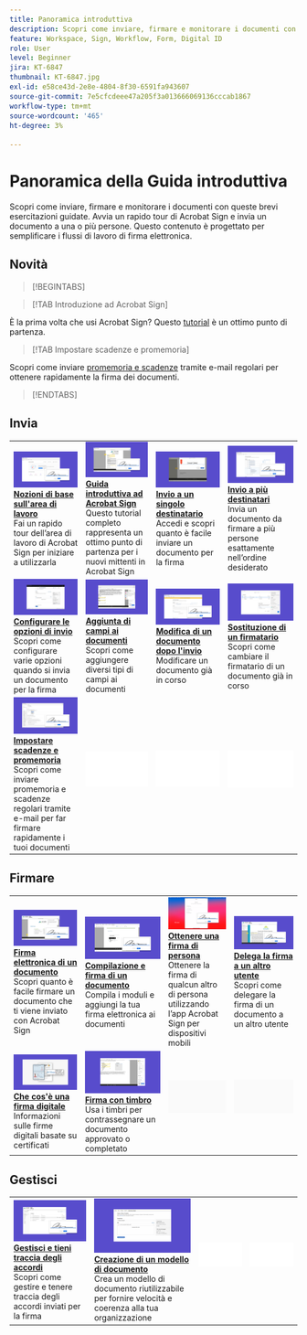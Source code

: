 ```yaml
---
title: Panoramica introduttiva
description: Scopri come inviare, firmare e monitorare i documenti con queste brevi esercitazioni guidate
feature: Workspace, Sign, Workflow, Form, Digital ID
role: User
level: Beginner
jira: KT-6847
thumbnail: KT-6847.jpg
exl-id: e58ce43d-2e8e-4804-8f30-6591fa943607
source-git-commit: 7e5cfcdeee47a205f3a013666069136cccab1867
workflow-type: tm+mt
source-wordcount: '465'
ht-degree: 3%

---
```


# Panoramica della Guida introduttiva

Scopri come inviare, firmare e monitorare i documenti con queste brevi esercitazioni guidate. Avvia un rapido tour di Acrobat Sign e invia un documento a una o più persone. Questo contenuto è progettato per semplificare i flussi di lavoro di firma elettronica.

## Novità

>[!BEGINTABS]

>[!TAB Introduzione ad Acrobat Sign]

È la prima volta che usi Acrobat Sign? Questo [tutorial](new-sender.md) è un ottimo punto di partenza.

>[!TAB Impostare scadenze e promemoria]

Scopri come inviare [promemoria e scadenze](set-deadlines-reminders.md) tramite e-mail regolari per ottenere rapidamente la firma dei documenti.

>[!ENDTABS]

## Invia

<table style="table-layout:fixed">
<tr>
 <td>
    <a href="quick-tour.md">
      <img alt="Nozioni di base sull’area di lavoro" src="../assets/workspace.png" />
    </a>
    <div>
    <a href="quick-tour.md"><strong>Nozioni di base sull'area di lavoro</strong></a>
    </div>
    Fai un rapido tour dell’area di lavoro di Acrobat Sign per iniziare a utilizzarla
    <br>
  </td>
  <td>
    <a href="new-sender.md">
      <img alt="Guida introduttiva ad Acrobat Sign" src="../assets/gettingstartednew.png" />
    </a>
    <div>
    <a href="new-sender.md"><strong>Guida introduttiva ad Acrobat Sign</strong></a>
    </div>
    Questo tutorial completo rappresenta un ottimo punto di partenza per i nuovi mittenti in Acrobat Sign
    <br>
  </td>
  <td>
    <a href="send-to-single-recipient.md">
      <img alt="Invio a un singolo destinatario" src="../assets/send-single-recipient.png" />
    </a>
    <div>
    <a href="send-to-single-recipient.md"><strong>Invio a un singolo destinatario</strong></a>
    </div>
    Accedi e scopri quanto è facile inviare un documento per la firma
    <br>
  </td>
  <td>
    <a href="send-to-multiple-recipients.md">
      <img alt="Invio a più destinatari" src="../assets/send-to-multiple-recipient.png" />
    </a>
    <div>
    <a href="send-to-multiple-recipients.md"><strong>Invio a più destinatari</strong></a>
    </div>
    Invia un documento da firmare a più persone esattamente nell’ordine desiderato
    <br>
  </td>
</tr>
<tr>
  <td>
    <a href="sending-options.md">
      <img alt="Configurare le opzioni di invio" src="../assets/configure.png" />
    </a>
    <div>
    <a href="sending-options.md"><strong>Configurare le opzioni di invio</strong></a>
    </div>
    Scopri come configurare varie opzioni quando si invia un documento per la firma
    <br>
  </td>
  <td>
    <a href="adding-fields.md">
      <img alt="Aggiunta di campi ai documenti" src="../assets/adding-fields.png" />
    </a>
    <div>
    <a href="adding-fields.md"><strong>Aggiunta di campi ai documenti</strong></a>
    </div>
    Scopri come aggiungere diversi tipi di campi ai documenti
    <br>
  </td>
  <td>
    <a href="modify-in-flight.md">
      <img alt="Modifica di un documento dopo l’invio" src="../assets/modify.png" />
    </a>
    <div>
    <a href="modify-in-flight.md"><strong>Modifica di un documento dopo l'invio</strong></a>
    </div>
    Modificare un documento già in corso
    <br>
  </td>
  <td>
    <a href="replace-signer.md">
      <img alt="Sostituzione di un firmatario" src="../assets/replace.png" />
    </a>
    <div>
    <a href="replace-signer.md"><strong>Sostituzione di un firmatario</strong></a>
    </div>
    Scopri come cambiare il firmatario di un documento già in corso
     <br>
  </td>
</tr>
<tr>
  <td>
      <a href="set-deadlines-reminders.md">
        <img alt="Impostare scadenze e promemoria" src="../assets/deadlines-reminders.png" />
      </a>
      <div>
      <a href="set-deadlines-reminders.md"><strong>Impostare scadenze e promemoria</strong></a>
      </div>
      Scopri come inviare promemoria e scadenze regolari tramite e-mail per far firmare rapidamente i tuoi documenti
      <br>
    </td> 
  <td>
      <img alt="Spaziatore" src="../assets/Whitespacer.png" />
      <div>
      <br>
    </td>
    <td>
      <img alt="Spaziatore" src="../assets/Whitespacer.png" />
      <div>
      <br>
    </td>
    <td>
      <img alt="Spaziatore" src="../assets/Whitespacer.png" />
      <div>
      <br>
    </td>
</tr>
</table>

## Firmare

<table style="table-layout:fixed">
<tr>
  <td>
    <a href="electronically-sign-a-document.md">
      <img alt="Firma elettronica di un documento" src="../assets/sign-electronically.png" />
    </a>
    <div>
    <a href="electronically-sign-a-document.md"><strong>Firma elettronica di un documento</strong></a>
    </div>
    Scopri quanto è facile firmare un documento che ti viene inviato con Acrobat Sign
    <br>
  </td>
  <td>
    <a href="fill-and-sign.md">
      <img alt="Compilazione e firma di un documento" src="../assets/fill-and-sign.png" />
    </a>
    <div>
    <a href="fill-and-sign.md"><strong>Compilazione e firma di un documento</strong></a>
    </div>
    Compila i moduli e aggiungi la tua firma elettronica ai documenti
    <br>
  </td>
  <td>
    <a href="sign-in-person.md">
      <img alt="Ottenere una firma di persona" src="../assets/inperson.png" />
    </a>
    <div>
    <a href="sign-in-person.md"><strong>Ottenere una firma di persona</strong></a>
    </div>
    Ottenere la firma di qualcun altro di persona utilizzando l’app Acrobat Sign per dispositivi mobili
    <br>
  </td>
  <td>
    <a href="delegate-signing.md">
      <img alt="Delega la firma a un altro utente" src="../assets/delegate-signing.png" />
    </a>
    <div>
    <a href="delegate-signing.md"><strong>Delega la firma a un altro utente</strong></a>
    </div>
    Scopri come delegare la firma di un documento a un altro utente
    <br>
  </td>
</tr>
<tr>
  <td>
    <a href="sign-with-a-digital-signature.md">
      <img alt="Che cos’è una firma digitale" src="../assets/digital-signature.png" />
    </a>
    <div>
    <a href="sign-with-a-digital-signature.md"><strong>Che cos'è una firma digitale</strong></a>
    </div>
    Informazioni sulle firme digitali basate su certificati
    <br>
  </td>
  <td>
    <a href="sign-with-a-stamp.md">
      <img alt="Firma con timbro" src="../assets/sign-stamp.png" />
    </a>
    <div>
    <a href="sign-with-a-stamp.md"><strong>Firma con timbro</strong></a>
    </div>
    Usa i timbri per contrassegnare un documento approvato o completato
     <br>
  </td> 
 <td>
    <img alt="Spaziatore" src="../assets/Grayspacer.png" />
    <div>
    <br>
  </td>
  <td>
    <img alt="Spaziatore" src="../assets/Grayspacer.png" />
    <div>
    <br>
  </td>
</tr>  
</table>

## Gestisci

<table style="table-layout:fixed">
<tr>
  <td>
    <a href="manage-and-track.md">
      <img alt="Gestisci e tieni traccia degli accordi" src="../assets/manage-track.png" />
    </a>
    <div>
    <a href="manage-and-track.md"><strong>Gestisci e tieni traccia degli accordi</strong></a>
    </div>
    Scopri come gestire e tenere traccia degli accordi inviati per la firma
    <br>
  </td>
  <td>
    <a href="../sign-advanced-users/create-a-template.md">
      <img alt="Creazione di un modello di documento" src="../assets/create-template.png" />
    </a>
    <div>
    <a href="../sign-advanced-users/create-a-template.md"><strong>Creazione di un modello di documento</strong></a>
    </div>
    Crea un modello di documento riutilizzabile per fornire velocità e coerenza alla tua organizzazione
    <br>
  </td>
  <td>
    <img alt="Spaziatore" src="../assets/Whitespacer.png" />
    <div>
    <br>
  </td>
  <td>
    <img alt="Spaziatore" src="../assets/Whitespacer.png" />
    <div>
    <br>
  </td>
</tr>
</table>
